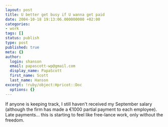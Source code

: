 ```yaml
---
layout: post
title: U better get busy if U wanna get paid
date: 2004-10-18 19:13:06.000000000 +02:00
categories:
- work
tags: []
status: publish
type: post
published: true
meta: {}
author:
  login: shanson
  email: papascott-wp@gmail.com
  display_name: PapaScott
  first_name: Scott
  last_name: Hanson
excerpt: !ruby/object:Hpricot::Doc
  options: {}
---
```

<p>If anyone is keeping track, I still haven't received my September salary (although the firm has made a &euro;1000 partial payment to each employee). Late payments... this is starting to feel like free-lance work, only without the freedom.</p>
